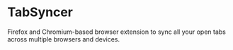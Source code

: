 # TabSyncer
Firefox and Chromium-based browser extension to sync all your open tabs across multiple browsers and devices.
